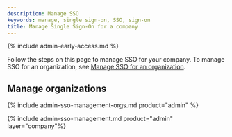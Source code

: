 ```yaml
---
description: Manage SSO
keywords: manage, single sign-on, SSO, sign-on
title: Manage Single Sign-On for a company
---
```


{% include admin-early-access.md %}

Follow the steps on this page to manage SSO for your company. To manage SSO for an organization, see [Manage SSO for an organization](/admin/organization/security-settings/sso-management/).

## Manage organizations

{% include admin-sso-management-orgs.md product="admin" %}

{% include admin-sso-management.md product="admin" layer="company"%}

